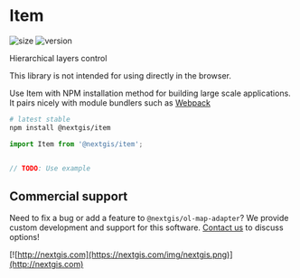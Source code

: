# Item

![size](https://img.shields.io/bundlephobia/minzip/@nextgis/item) ![version](https://img.shields.io/npm/v/@nextgis/item)

Hierarchical layers control

This library is not intended for using directly in the browser.

Use Item with NPM installation method for building large scale applications. It pairs nicely with module bundlers such as [Webpack](https://webpack.js.org/)

```bash
# latest stable
npm install @nextgis/item
```

```javascript
import Item from '@nextgis/item';


// TODO: Use example
```

## Commercial support

Need to fix a bug or add a feature to `@nextgis/ol-map-adapter`? We provide custom development and support for this software. [Contact us](http://nextgis.com/contact/) to discuss options!

[![http://nextgis.com](https://nextgis.com/img/nextgis.png)](http://nextgis.com)
